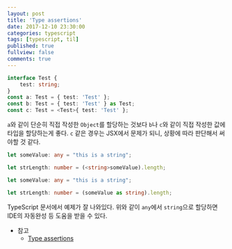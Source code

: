 ```yaml
---
layout: post
title: 'Type assertions'
date: 2017-12-10 23:30:00
categories: typescript
tags: [typescript, til]
published: true
fullview: false
comments: true
---
```


```typescript
interface Test {
    test: string;
}
const a: Test = { test: 'Test' };
const b: Test = { test: 'Test' } as Test;
const c: Test = <Test>{ test: 'Test' };
```

`a`와 같이 단순히 직접 작성한 `Object`를 할당하는 것보다 `b`나 `c`와 같이 직접 작성한 값에 타입을 할당하는게 좋다. `c` 같은 경우는 JSX에서 문제가 되니, 상황에 따라 판단해서 써야할 것 같다.

```typescript
let someValue: any = "this is a string";

let strLength: number = (<string>someValue).length;
```

```typescript
let someValue: any = "this is a string";

let strLength: number = (someValue as string).length;
```

TypeScript 문서에서 예제가 잘 나와있다. 위와 같이 `any`에서 `string`으로 할당하면 IDE의 자동완성 등 도움을 받을 수 있다.

* 참고
  * [Type assertions](https://www.typescriptlang.org/docs/handbook/basic-types.html#type-assertions)
